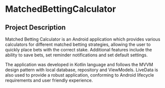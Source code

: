 # MatchedBettingCalculator

## Project Description

Matched Betting Calculator is an Android application which provides various calculators for different matched betting strategies, allowing the user to quickly place bets with the correct stake. Additional features include the ability to save bets, set reminder notifications and set default settings.

The application was developed in Kotlin language and follows the MVVM design pattern with local database, repository and ViewModels. LiveData is also used to provide a robust application, conforming to Android lifecycle requirements and user friendly experience.
